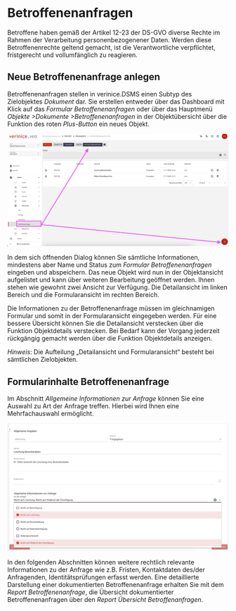<!-- © 2024 The Project Contributors - see AUTHORS.txt -->
# Betroffenenanfragen

Betroffene haben gemäß der Artikel 12-23 der DS-GVO diverse Rechte im Rahmen der Verarbeitung personenbezogenener Daten. Werden diese Betroffenenrechte geltend gemacht, ist die Verantwortliche verpflichtet, fristgerecht und vollumfänglich zu reagieren.

## Neue Betroffenenanfrage anlegen

Betroffenenanfragen stellen in verinice.DSMS einen Subtyp des Zielobjektes *Dokument* dar.
Sie erstellen entweder über das Dashboard mit Klick auf das *Formular Betroffenenanfragen* oder über das Hauptmenü *Objekte >Dokumente >Betroffenenanfragen* in der Objektübersicht über die Funktion des roten *Plus-Button* ein neues Objekt.

![Betroffenenanfrage](/assets/domain-ds-gvo/Bild19.png) 

In dem sich öffnenden Dialog können Sie sämtliche Informationen, mindestens aber Name und Status zum *Formular Betroffenenanfragen* eingeben und abspeichern.
Das neue Objekt wird nun in der Objektansicht aufgelistet und kann über weiteren Bearbeitung geöffnet werden.
Ihnen stehen wie gewohnt zwei Ansicht zur Verfügung. Die Detailansicht im linken Bereich und die Formularansicht im rechten Bereich.

Die Informationen zu der Betroffenenanfrage müssen im gleichnamigen Formular und somit in der Formularansicht eingegeben werden. Für eine bessere Übersicht können Sie die Detailansicht verstecken über die Funktion Objektdetails verstecken. Bei Bedarf kann der Vorgang jederzeit rückgängig gemacht werden über die Funktion Objektdetails anzeigen.

*Hinweis*: Die Aufteilung „Detailansicht und Formularansicht“ besteht bei sämtlichen Zielobjekten.

## Formularinhalte Betroffenenanfrage

Im Abschnitt *Allgemeine Informationen zur Anfrage* können Sie eine Auswahl zu Art der Anfrage treffen. Hierbei wird Ihnen eine Mehrfachauswahl ermöglicht.

![Betroffenenanfrage](/assets/domain-ds-gvo/Bild20.png) 

In den folgenden Abschnitten können weitere rechtlich relevante Informationen zu der Anfrage wie z.B. Fristen, Kontaktdaten des/der Anfragenden, Identitätsprüfungen erfasst werden.
Eine detaillierte Darstellung einer dokumentierten Betroffenenanfrage erhalten Sie mit dem *Report Betroffenenanfrage*, die Übersicht dokumentierter Betroffenenanfragen über den *Report Übersicht Betroffenanfragen*.
